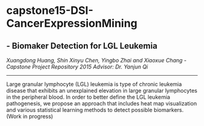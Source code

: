# capstone15-DSI-CancerExpressionMining

## - Biomaker Detection for LGL Leukemia

*Xuangdong Huang, Shin Xinyu Chen, Yingbo Zhai and Xiaoxue Chang - Capstone Project Repository 2015*
*Advisor: Dr. Yanjun Qi*

----
Large granular lymphocyte (LGL) leukemia is type of chronic leukemia disease that exhibits an unexplained elevation in large granular lymphocytes in the peripheral blood. In order to better define the LGL leukemia pathogenesis, we propose an approach that includes heat map visualization and various statistical learning methods to detect possible biomarkers. (Work in progress)
